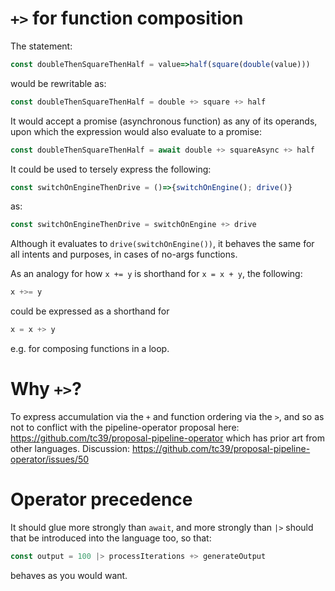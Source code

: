 # `+>` for function composition

The statement:

```javascript
const doubleThenSquareThenHalf = value=>half(square(double(value)))
```

would be rewritable as:

```javascript
const doubleThenSquareThenHalf = double +> square +> half
```

It would accept a promise (asynchronous function) as any of its operands, upon which the expression would also evaluate to a promise:

```javascript
const doubleThenSquareThenHalf = await double +> squareAsync +> half
```

It could be used to tersely express the following:

```javascript
const switchOnEngineThenDrive = ()=>{switchOnEngine(); drive()}
```

as:

```javascript
const switchOnEngineThenDrive = switchOnEngine +> drive
```

Although it evaluates to `drive(switchOnEngine())`, it behaves the same for all intents and purposes, in cases of no-args functions.

As an analogy for how `x += y` is shorthand for `x = x + y`, the following:

```javascript
x +>= y
```

could be expressed as a shorthand for

```javascript
x = x +> y
```

e.g. for composing functions in a loop.

# Why `+>`?

To express accumulation via the `+` and function ordering via the `>`, and so as not to conflict with the pipeline-operator proposal here: https://github.com/tc39/proposal-pipeline-operator which has prior art from other languages. Discussion: https://github.com/tc39/proposal-pipeline-operator/issues/50

# Operator precedence

It should glue more strongly than `await`, and more strongly than `|>` should that be introduced into the language too, so that:

```javascript
const output = 100 |> processIterations +> generateOutput
```

behaves as you would want.